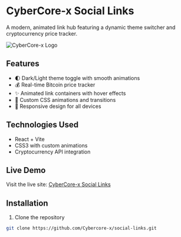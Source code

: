# CyberCore-x Social Links

A modern, animated link hub featuring a dynamic theme switcher and cryptocurrency price tracker.

![CyberCore-x Logo](/src/assets/cyber.png)

## Features

- 🌓 Dark/Light theme toggle with smooth animations
- 💰 Real-time Bitcoin price tracker
- ✨ Animated link containers with hover effects
- 🎨 Custom CSS animations and transitions
- 📱 Responsive design for all devices

## Technologies Used

- React + Vite
- CSS3 with custom animations
- Cryptocurrency API integration

## Live Demo

Visit the live site: [CyberCore-x Social Links](your-deployed-url-here)

## Installation

1. Clone the repository
```bash
git clone https://github.com/Cybercore-x/social-links.git